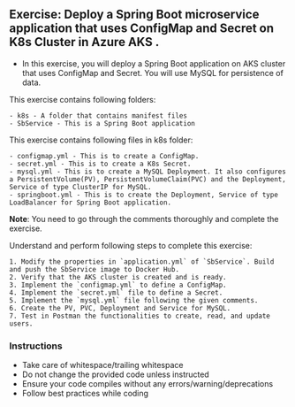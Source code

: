 ## Exercise: Deploy a Spring Boot microservice application that uses ConfigMap and Secret on K8s Cluster in Azure AKS .

* In this exercise, you will deploy a Spring Boot application on AKS cluster that uses ConfigMap and Secret. You will use MySQL for persistence of data.

This exercise contains following folders:  

	- k8s - A folder that contains manifest files
	- SbService - This is a Spring Boot application

This exercise contains following files in k8s folder:

	- configmap.yml - This is to create a ConfigMap.
	- secret.yml - This is to create a K8s Secret.
	- mysql.yml - This is to create a MySQL Deployment. It also configures a PersistentVolume(PV), PersistentVolumeClaim(PVC) and the Deployment, Service of type ClusterIP for MySQL.
	- springboot.yml - This is to create the Deployment, Service of type LoadBalancer for Spring Boot application.


**Note**: You need to go through the comments thoroughly and complete the exercise.

Understand and perform following steps to complete this exercise:

	1. Modify the properties in `application.yml` of `SbService`. Build and push the SbService image to Docker Hub.
	2. Verify that the AKS cluster is created and is ready.
	3. Implement the `configmap.yml` to define a ConfigMap.
	4. Implement the `secret.yml` file to define a Secret.
	5. Implement the `mysql.yml` file following the given comments.
	6. Create the PV, PVC, Deployment and Service for MySQL.
	7. Test in Postman the functionalities to create, read, and update users.


### Instructions

- Take care of whitespace/trailing whitespace
- Do not change the provided code unless instructed
- Ensure your code compiles without any errors/warning/deprecations
- Follow best practices while coding
